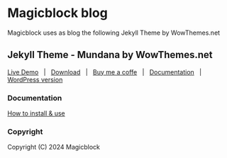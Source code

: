 # Magicblock blog

Magicblock uses as blog the following Jekyll Theme by WowThemes.net

## Jekyll Theme - Mundana by WowThemes.net

[Live Demo](https://wowthemesnet.github.io/mundana-theme-jekyll/) &nbsp; | &nbsp; 
[Download](https://github.com/wowthemesnet/mundana-theme-jekyll/archive/master.zip) &nbsp; | &nbsp; 
[Buy me a coffe](https://www.wowthemes.net/donate/) &nbsp; | &nbsp; [Documentation](https://bootstrapstarter.com/mundana-theme-jekyll/) &nbsp; | &nbsp; 
[WordPress version](https://www.wowthemes.net/themes/mundana-wordpress/) 

### Documentation

[How to install & use](https://bootstrapstarter.com/bootstrap-templates/mundana-theme-jekyll/)

### Copyright

Copyright (C) 2024 Magicblock
